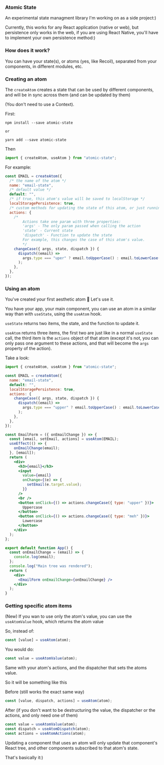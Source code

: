 ### Atomic State

An experimental state managment library I'm working on as a side project:)

Currently, this works for any React application (native or web), but persistence only works in the web, if you are using React Native, you'll have to implement your own persistence method:)

### How does it work?

You can have your state(s), or atoms (yes, like Recoil), separated from your components, in different modules, etc.

### Creating an atom

The `createAtom` creates a state that can be used by different components, and will be in sync across them (and can be updated by them)

(You don't need to use a Context).

First:

```
npm install --save atomic-state

or

yarn add --save atomic-state
```

Then

```jsx
import { createAtom, useAtom } from "atomic-state";
```

For example:

```jsx
const EMAIL = createAtom({
  /* the name of the atom */
  name: "email-state",
  /* default value */
  default: "",
  /* if true, this atom's value will be saved to localStorage */
  localStoragePersistence: true,
  /* custom methods for updating the state of this atom, or just running some code */
  actions: {
    /*
        Actions take one param with three properties:
        'args' - The only param passed when calling the action
        'state' - Current state
        'dispatch' - Function to update the state
        For example, this changes the case of this atom's value.
        */
    changeCase({ args, state, dispatch }) {
      dispatch((email) =>
        args.type === "uper" ? email.toUpperCase() : email.toLowerCase()
      );
    },
  },
});
```

### Using an atom

You've created your first aesthetic atom 🎉
Let's use it.

You have your app, your main component, you can use an atom in a similar way than with `useState`, using the `useAtom` hook.

`useState` returns two items, the state, and the function to update it.

`useAtom` returns three items, the first two are just like in a normal `useState` call, the third item is the `actions` object of that atom (except it's not, you can only pass one argument to these actions, and that will become the `args` property of the action).

Take a look:

```jsx
import { createAtom, useAtom } from "atomic-state";

const EMAIL = createAtom({
  name: "email-state",
  default: "",
  localStoragePersistence: true,
  actions: {
    changeCase({ args, state, dispatch }) {
      dispatch((email) =>
        args.type === "upper" ? email.toUpperCase() : email.toLowerCase()
      );
    },
  },
});

const EmailForm = ({ onEmailChange }) => {
  const [email, setEmail, actions] = useAtom(EMAIL);
  useEffect(() => {
    onEmailChange(email);
  }, [email]);
  return (
    <div>
      <h3>{email}</h3>
      <input
        value={email}
        onChange={(e) => {
          setEmail(e.target.value);
        }}
      />
      <br />
      <button onClick={() => actions.changeCase({ type: "upper" })}>
        Uppercase
      </button>
      <button onClick={() => actions.changeCase({ type: "meh" })}>
        Lowercase
      </button>
    </div>
  );
};

export default function App() {
  const onEmailChange = (email) => {
    console.log(email);
  };
  console.log("Main tree was rendered");
  return (
    <div>
      <EmailForm onEmailChange={onEmailChange} />
    </div>
  );
}
```

### Getting specific atom items

(New) If you wan to use only the atom's value, you can use the `useAtomValue` hook, which returns the atom value

So, instead of:

```js
const [value] = useAtom(atom);
```

You would do:

```js
const value = useAtomValue(atom);
```

Same with your atom's actions, and the dispatcher that sets the atoms value.

So it will be something like this

Before (still works the exact same way)

```js
const [value, dispatch, actions] = useAtom(atom);
```

After (if you don't want to be destructuring the value, the dispatcher or the actions, and only need one of them)

```js
const value = useAtomValue(atom);
const dispatch = useAtomDispatch(atom);
const actions = useAtomActions(atom);
```

Updating a component that uses an atom will only update that component's React tree, and other components subscribed to that atom's state.

That's basically it:)
